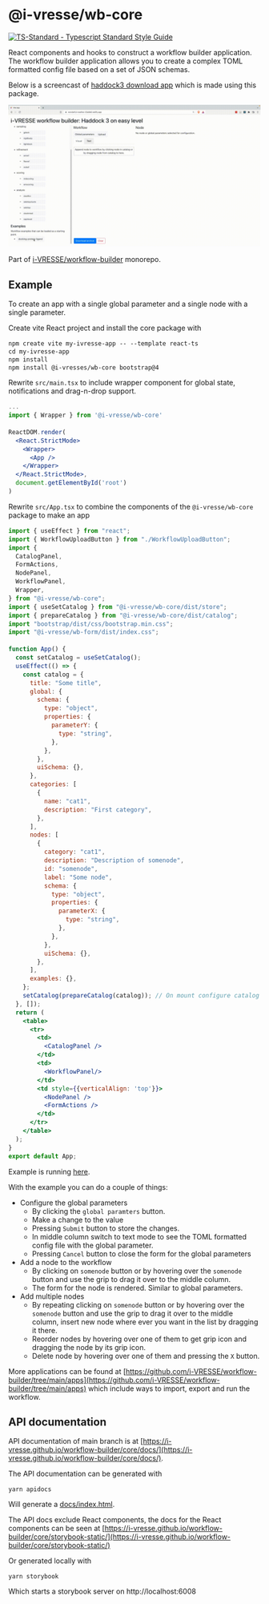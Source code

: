 # @i-vresse/wb-core

[![TS-Standard - Typescript Standard Style Guide](https://badgen.net/badge/code%20style/ts-standard/blue?icon=typescript)](https://github.com/standard/ts-standard)

React components and hooks to construct a workflow builder application.
The workflow builder application allows you to create a complex TOML formatted config file based on a set of JSON schemas.

Below is a screencast of [haddock3 download app](https://github.com/i-VRESSE/workflow-builder/tree/main/apps/haddock3-download) which is made using this package.

![Screencast](https://github.com/i-VRESSE/workflow-builder/raw/main/docs/demo.gif)

Part of [i-VRESSE/workflow-builder](https://github.com/i-VRESSE/workflow-builder) monorepo.

## Example

To create an app with a single global parameter and a single node with a single parameter.

Create vite React project and install the core package with

```shell
npm create vite my-ivresse-app -- --template react-ts
cd my-ivresse-app
npm install
npm install @i-vresses/wb-core bootstrap@4
```

Rewrite `src/main.tsx` to include wrapper component for global state, notifications and drag-n-drop support.

```jsx
...
import { Wrapper } from '@i-vresse/wb-core'

ReactDOM.render(
  <React.StrictMode>
    <Wrapper>
      <App />
    </Wrapper>
  </React.StrictMode>,
  document.getElementById('root')
)
```

Rewrite `src/App.tsx` to combine the components of the `@i-vresse/wb-core` package to make an app

```jsx
import { useEffect } from "react";
import { WorkflowUploadButton } from "./WorkflowUploadButton";
import {
  CatalogPanel,
  FormActions,
  NodePanel,
  WorkflowPanel,
  Wrapper,
} from "@i-vresse/wb-core";
import { useSetCatalog } from "@i-vresse/wb-core/dist/store";
import { prepareCatalog } from "@i-vresse/wb-core/dist/catalog";
import "bootstrap/dist/css/bootstrap.min.css";
import "@i-vresse/wb-form/dist/index.css";

function App() {
  const setCatalog = useSetCatalog();
  useEffect(() => {
    const catalog = {
      title: "Some title",
      global: {
        schema: {
          type: "object",
          properties: {
            parameterY: {
              type: "string",
            },
          },
        },
        uiSchema: {},
      },
      categories: [
        {
          name: "cat1",
          description: "First category",
        },
      ],
      nodes: [
        {
          category: "cat1",
          description: "Description of somenode",
          id: "somenode",
          label: "Some node",
          schema: {
            type: "object",
            properties: {
              parameterX: {
                type: "string",
              },
            },
          },
          uiSchema: {},
        },
      ],
      examples: {},
    };
    setCatalog(prepareCatalog(catalog)); // On mount configure catalog
  }, []);
  return (
    <table>
      <tr>
        <td>
          <CatalogPanel />
        </td>
        <td>
          <WorkflowPanel/>
        </td>
        <td style={{verticalAlign: 'top'}}>
          <NodePanel />
          <FormActions />
        </td>
      </tr>
    </table>
  );
}
export default App;
```

Example is running [here](https://i-vresse.github.io/workflow-builder/core/storybook-static/?path=/story/wrapper--example-app).

With the example you can do a couple of things:

* Configure the global parameters 
  * By clicking the `global paramters` button.
  * Make a change to the value
  * Pressing `Submit` button to store the changes.
  * In middle column switch to text mode to see the TOML formatted config file with the global parameter.
  * Pressing `Cancel` button to close the form for the global parameters
* Add a node to the workflow
  * By clicking on `somenode` button or by hovering over the `somenode` button and use the grip to drag it over to the middle column.
  * The form for the node is rendered. Similar to global parameters.
* Add multiple nodes 
  * By repeating clicking on `somenode` button or by hovering over the `somenode` button and use the grip to drag it over to the middle column, insert new node where ever you want in the list by dragging it there.
  * Reorder nodes by hovering over one of them to get grip icon and dragging the node by its grip icon.
  * Delete node by hovering over one of them and pressing the `X` button.

More applications can be found at [https://github.com/i-VRESSE/workflow-builder/tree/main/apps](https://github.com/i-VRESSE/workflow-builder/tree/main/apps) which include ways to import, export and run the workflow.

## API documentation

API documentation of main branch is at [https://i-vresse.github.io/workflow-builder/core/docs/](https://i-vresse.github.io/workflow-builder/core/docs/).

The API documentation can be generated with

```shell
yarn apidocs
```

Will generate a [docs/index.html](docs/index.html).

The API docs exclude React components, the docs for the React components can be seen at
[https://i-vresse.github.io/workflow-builder/core/storybook-static/](https://i-vresse.github.io/workflow-builder/core/storybook-static/)

Or generated locally with

```shell
yarn storybook
```

Which starts a storybook server on http://localhost:6008
